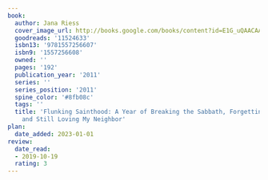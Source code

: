 ```yaml
---
book:
  author: Jana Riess
  cover_image_url: http://books.google.com/books/content?id=E1G_uQAACAAJ&printsec=frontcover&img=1&zoom=1&source=gbs_api
  goodreads: '11524633'
  isbn13: '9781557256607'
  isbn9: '1557256608'
  owned: ''
  pages: '192'
  publication_year: '2011'
  series: ''
  series_position: '2011'
  spine_color: '#8fb08c'
  tags: ''
  title: 'Flunking Sainthood: A Year of Breaking the Sabbath, Forgetting to Pray,
    and Still Loving My Neighbor'
plan:
  date_added: 2023-01-01
review:
  date_read:
  - 2019-10-19
  rating: 3
---
```

